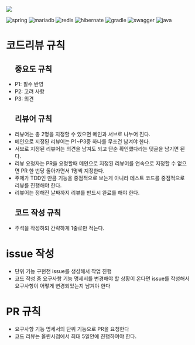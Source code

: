 
<img src="https://capsule-render.vercel.app/api?type=wave&color=auto&height=300&section=header&text=Test-Driven%20Development&fontSize=60" />

![spring](https://img.shields.io/badge/Spring-6DB33F?style=for-the-badge&logo=spring&logoColor=white)
![mariadb](https://img.shields.io/badge/MariaDB-003545?style=for-the-badge&logo=mariadb&logoColor=white)
![redis](https://img.shields.io/badge/redis-%23DD0031.svg?&style=for-the-badge&logo=redis&logoColor=white)
![hibernate](https://img.shields.io/badge/Hibernate-59666C?style=for-the-badge&logo=Hibernate&logoColor=white)
![gradle](https://img.shields.io/badge/Gradle-02303A.svg?style=for-the-badge&logo=Gradle&logoColor=white)
![swagger](https://img.shields.io/badge/-Swagger-%23Clojure?style=for-the-badge&logo=swagger&logoColor=white)
![java](https://img.shields.io/badge/Java-ED8B00?style=for-the-badge&logo=openjdk&logoColor=white)




<h1>코드리뷰 규칙</h1>
  <ul>
    <h2>중요도 규칙</h2>
    <li>P1: 필수 반영</li>
    <li>P2: 고려 사항</li>
    <li>P3: 의견</li>
  </ul>
  <ul>
    <h2>리뷰어 규칙</h2>
    <li>리뷰어는 총 2명을 지정할 수 있으면 메인과 서브로 나누어 진다.</li>
    <li>메인으로 지정된 리뷰어는 P1~P3중 하나를 무조건 남겨야 한다.</li>
    <li>서브로 지정된 리뷰어는 의견을 남겨도 되고 단순 확인했다라는 댓글을 남기면 된다.</li>
    <li>리뷰 요청자는 PR을 요청할때 메인으로 지정된 리뷰어를 연속으로 지정할 수 없으면 PR 한 번당 돌아가면서 1명씩 지정한다.</li>
    <li>주제가 TDD인 만큼 기능을 중점적으로 보는게 아니라 테스트 코드를 중점적으로 리뷰를 진행해야 한다.</li>
    <li>리뷰어는 정해진 날짜까지 리뷰를 반드시 완료를 해야 한다.</li>
  </ul>
  <ul>
    <h2>코드 작성 규칙</h2>
    <li>주석을 작성하되 간략하게 1줄로만 적는다.</li>
  </ul>
</ul>

<h1>issue 작성</h1>
<ul>
    <li>단위 기능 구현전 issue를 생성해서 작업 진행</li>
    <li>코드 작성 중 요구사항 기능 명세서를 변경해야 할 상황이 온다면 issue를 작성해서 요구사항이 어떻게 변경되었는지 남겨야 한다</li>
  </ul>

<h1>PR 규칙</h1>
<ul>
    <li>요구사항 기능 명세서의 단위 기능으로 PR을 요청한다</li>
    <li>코드 리뷰는 올린시점에서 최대 5일안에 진행하여야 한다.</li>
  </ul>
